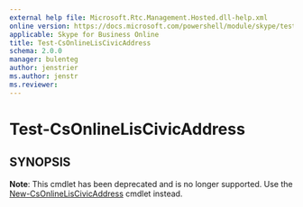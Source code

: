 ```yaml
---
external help file: Microsoft.Rtc.Management.Hosted.dll-help.xml
online version: https://docs.microsoft.com/powershell/module/skype/test-csonlineliscivicaddress
applicable: Skype for Business Online
title: Test-CsOnlineLisCivicAddress
schema: 2.0.0
manager: bulenteg
author: jenstrier
ms.author: jenstr
ms.reviewer:
---
```


# Test-CsOnlineLisCivicAddress

## SYNOPSIS
**Note**: This cmdlet has been deprecated and is no longer supported. Use the [New-CsOnlineLisCivicAddress](New-CsOnlineLisCivicAddress.md) cmdlet instead.
